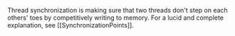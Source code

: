 Thread synchronization is making sure that two threads don't step on each others' toes by competitively writing to memory. For a lucid and complete explanation, see [[SynchronizationPoints]].